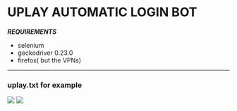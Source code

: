 # UPLAY AUTOMATIC LOGIN BOT


***REQUIREMENTS***
- selenium
- geckodriver 0.23.0
- firefox( but the VPNs)

------------
### uplay.txt for example

![](https://i.ibb.co/4SC8fBv/awfa.png)
![](https://i.ibb.co/8xGrBFv/awfa.png)
